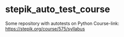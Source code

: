 # stepik_auto_test_course
Some repository with autotests on Python
Course-link: https://stepik.org/course/575/syllabus
